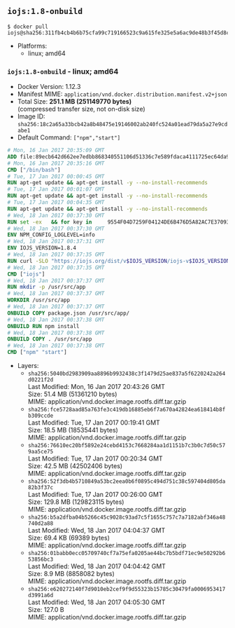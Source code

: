 ## `iojs:1.8-onbuild`

```console
$ docker pull iojs@sha256:311fb4cb4b6b75cfa99c719166523c9a615fe325e5a6ac9de48b3f45d8c053c0
```

-	Platforms:
	-	linux; amd64

### `iojs:1.8-onbuild` - linux; amd64

-	Docker Version: 1.12.3
-	Manifest MIME: `application/vnd.docker.distribution.manifest.v2+json`
-	Total Size: **251.1 MB (251149770 bytes)**  
	(compressed transfer size, not on-disk size)
-	Image ID: `sha256:18c2a65a33bcb42a8b48475e19146002ab240fc524a01ead79da5a27e9cdabe1`
-	Default Command: `["npm","start"]`

```dockerfile
# Mon, 16 Jan 2017 20:35:09 GMT
ADD file:89ecb642d662ee7edbb868340551106d51336c7e589fdaca4111725ec64da957 in / 
# Mon, 16 Jan 2017 20:35:16 GMT
CMD ["/bin/bash"]
# Tue, 17 Jan 2017 00:00:45 GMT
RUN apt-get update && apt-get install -y --no-install-recommends 		ca-certificates 		curl 		wget 	&& rm -rf /var/lib/apt/lists/*
# Tue, 17 Jan 2017 00:01:07 GMT
RUN apt-get update && apt-get install -y --no-install-recommends 		bzr 		git 		mercurial 		openssh-client 		subversion 				procps 	&& rm -rf /var/lib/apt/lists/*
# Tue, 17 Jan 2017 00:04:35 GMT
RUN apt-get update && apt-get install -y --no-install-recommends 		autoconf 		automake 		bzip2 		file 		g++ 		gcc 		imagemagick 		libbz2-dev 		libc6-dev 		libcurl4-openssl-dev 		libdb-dev 		libevent-dev 		libffi-dev 		libgdbm-dev 		libgeoip-dev 		libglib2.0-dev 		libjpeg-dev 		libkrb5-dev 		liblzma-dev 		libmagickcore-dev 		libmagickwand-dev 		libmysqlclient-dev 		libncurses-dev 		libpng-dev 		libpq-dev 		libreadline-dev 		libsqlite3-dev 		libssl-dev 		libtool 		libwebp-dev 		libxml2-dev 		libxslt-dev 		libyaml-dev 		make 		patch 		xz-utils 		zlib1g-dev 	&& rm -rf /var/lib/apt/lists/*
# Wed, 18 Jan 2017 00:37:30 GMT
RUN set -ex   && for key in     9554F04D7259F04124DE6B476D5A82AC7E37093B     94AE36675C464D64BAFA68DD7434390BDBE9B9C5     0034A06D9D9B0064CE8ADF6BF1747F4AD2306D93     FD3A5288F042B6850C66B31F09FE44734EB7990E     71DCFD284A79C3B38668286BC97EC7A07EDE3FC1     DD8F2338BAE7501E3DD5AC78C273792F7D83545D   ; do     gpg --keyserver ha.pool.sks-keyservers.net --recv-keys "$key"   ; done
# Wed, 18 Jan 2017 00:37:30 GMT
ENV NPM_CONFIG_LOGLEVEL=info
# Wed, 18 Jan 2017 00:37:31 GMT
ENV IOJS_VERSION=1.8.4
# Wed, 18 Jan 2017 00:37:35 GMT
RUN curl -SLO "https://iojs.org/dist/v$IOJS_VERSION/iojs-v$IOJS_VERSION-linux-x64.tar.gz"   && curl -SLO "https://iojs.org/dist/v$IOJS_VERSION/SHASUMS256.txt.asc"   && gpg --verify SHASUMS256.txt.asc   && grep " iojs-v$IOJS_VERSION-linux-x64.tar.gz\$" SHASUMS256.txt.asc | sha256sum -c -   && tar -xzf "iojs-v$IOJS_VERSION-linux-x64.tar.gz" -C /usr/local --strip-components=1   && rm "iojs-v$IOJS_VERSION-linux-x64.tar.gz" SHASUMS256.txt.asc
# Wed, 18 Jan 2017 00:37:35 GMT
CMD ["iojs"]
# Wed, 18 Jan 2017 00:37:37 GMT
RUN mkdir -p /usr/src/app
# Wed, 18 Jan 2017 00:37:37 GMT
WORKDIR /usr/src/app
# Wed, 18 Jan 2017 00:37:37 GMT
ONBUILD COPY package.json /usr/src/app/
# Wed, 18 Jan 2017 00:37:38 GMT
ONBUILD RUN npm install
# Wed, 18 Jan 2017 00:37:38 GMT
ONBUILD COPY . /usr/src/app
# Wed, 18 Jan 2017 00:37:38 GMT
CMD ["npm" "start"]
```

-	Layers:
	-	`sha256:5040bd2983909aa8896b9932438c3f1479d25ae837a5f6220242a264d0221f2d`  
		Last Modified: Mon, 16 Jan 2017 20:43:26 GMT  
		Size: 51.4 MB (51361210 bytes)  
		MIME: application/vnd.docker.image.rootfs.diff.tar.gzip
	-	`sha256:fce5728aad85a763fe3c419db16885eb6f7a670a42824ea618414b8fb309ccde`  
		Last Modified: Tue, 17 Jan 2017 00:19:41 GMT  
		Size: 18.5 MB (18535441 bytes)  
		MIME: application/vnd.docker.image.rootfs.diff.tar.gzip
	-	`sha256:76610ec20bf5892e24cebd4153c7668284aa1d1151b7c3b0c7d50c579aa5ce75`  
		Last Modified: Tue, 17 Jan 2017 00:20:34 GMT  
		Size: 42.5 MB (42502406 bytes)  
		MIME: application/vnd.docker.image.rootfs.diff.tar.gzip
	-	`sha256:52f3db4b5710849a53bc2eea0b6f0895c494d751c38c597404d805da82b3f37c`  
		Last Modified: Tue, 17 Jan 2017 00:26:00 GMT  
		Size: 129.8 MB (129823115 bytes)  
		MIME: application/vnd.docker.image.rootfs.diff.tar.gzip
	-	`sha256:b5a2dfba04b5266c45c9028c93ad7c5f1655c757c7a7182abf346a48740d2a88`  
		Last Modified: Wed, 18 Jan 2017 04:04:37 GMT  
		Size: 69.4 KB (69389 bytes)  
		MIME: application/vnd.docker.image.rootfs.diff.tar.gzip
	-	`sha256:01babb0ecc05709740cf7a75efa0205ae44bc7b5bdf71ec9e50292b653856bc3`  
		Last Modified: Wed, 18 Jan 2017 04:04:42 GMT  
		Size: 8.9 MB (8858082 bytes)  
		MIME: application/vnd.docker.image.rootfs.diff.tar.gzip
	-	`sha256:e620272140f7d9010eb2cef9f9d55323b15785c30479fa0006953417d3991a6d`  
		Last Modified: Wed, 18 Jan 2017 04:05:30 GMT  
		Size: 127.0 B  
		MIME: application/vnd.docker.image.rootfs.diff.tar.gzip
